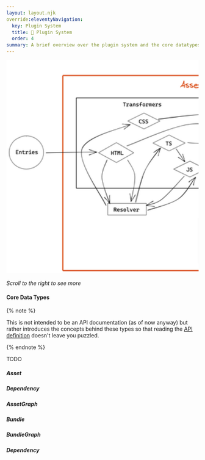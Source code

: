 ```yaml
---
layout: layout.njk
override:eleventyNavigation:
  key: Plugin System
  title: 🔌 Plugin System
  order: 4
summary: A brief overview over the plugin system and the core datatypes
---
```



<div style="overflow-x: auto;">
  <img style="height: 35rem; max-height: 65vh; max-width: none;" src="./full_diagram.opt.png"/>
</div>

*Scroll to the right to see more*


#### Core Data Types

{% note %}

This is not intended to be an API documentation (as of now anyway) but rather introduces the concepts behind these types so that reading the [API definition](https://github.com/parcel-bundler/parcel/blob/v2/packages/core/types/index.js) doesn't leave you puzzled.

{% endnote %}

TODO

##### Asset
##### Dependency
##### AssetGraph
##### Bundle
##### BundleGraph
##### Dependency
